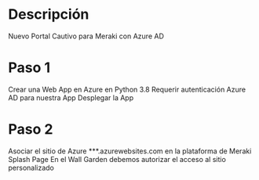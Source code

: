 # Descripción
Nuevo Portal Cautivo para Meraki con Azure AD

# Paso 1
Crear una Web App en Azure en Python 3.8
Requerir autenticación Azure AD para nuestra App
Desplegar la App

# Paso 2
Asociar el sitio de Azure ***.azurewebsites.com en la plataforma de Meraki Splash Page
En el Wall Garden debemos autorizar el acceso al sitio personalizado
